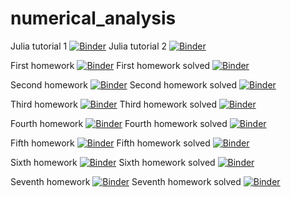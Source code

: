 # numerical_analysis

Julia tutorial 1 [![Binder](https://mybinder.org/badge_logo.svg)](https://mybinder.org/v2/gh/luissilvestre/numerical_analysis/HEAD?labpath=tutorial1.ipynb)
Julia tutorial 2 [![Binder](https://mybinder.org/badge_logo.svg)](https://mybinder.org/v2/gh/luissilvestre/numerical_analysis/HEAD?labpath=tutorial2.ipynb)

First homework [![Binder](https://mybinder.org/badge_logo.svg)](https://mybinder.org/v2/gh/luissilvestre/numerical_analysis/HEAD?labpath=hw1.ipynb)
First homework solved [![Binder](https://mybinder.org/badge_logo.svg)](https://mybinder.org/v2/gh/luissilvestre/numerical_analysis/HEAD?labpath=hw1_solved.ipynb)


Second homework [![Binder](https://mybinder.org/badge_logo.svg)](https://mybinder.org/v2/gh/luissilvestre/numerical_analysis/HEAD?labpath=hw2.ipynb)
Second homework solved [![Binder](https://mybinder.org/badge_logo.svg)](https://mybinder.org/v2/gh/luissilvestre/numerical_analysis/HEAD?labpath=hw2_solved.ipynb)

Third homework [![Binder](https://mybinder.org/badge_logo.svg)](https://mybinder.org/v2/gh/luissilvestre/numerical_analysis/HEAD?labpath=hw3.ipynb)
Third homework solved [![Binder](https://mybinder.org/badge_logo.svg)](https://mybinder.org/v2/gh/luissilvestre/numerical_analysis/HEAD?labpath=hw3_solved.ipynb)

Fourth homework [![Binder](https://mybinder.org/badge_logo.svg)](https://mybinder.org/v2/gh/luissilvestre/numerical_analysis/HEAD?labpath=hw4.ipynb)
Fourth homework solved [![Binder](https://mybinder.org/badge_logo.svg)](https://mybinder.org/v2/gh/luissilvestre/numerical_analysis/HEAD?labpath=hw4_solved.ipynb)

Fifth homework [![Binder](https://mybinder.org/badge_logo.svg)](https://mybinder.org/v2/gh/luissilvestre/numerical_analysis/HEAD?labpath=hw5.ipynb)
Fifth homework solved [![Binder](https://mybinder.org/badge_logo.svg)](https://mybinder.org/v2/gh/luissilvestre/numerical_analysis/HEAD?labpath=hw5_solved.ipynb)

Sixth homework [![Binder](https://mybinder.org/badge_logo.svg)](https://mybinder.org/v2/gh/luissilvestre/numerical_analysis/HEAD?labpath=hw6.ipynb)
Sixth homework solved [![Binder](https://mybinder.org/badge_logo.svg)](https://mybinder.org/v2/gh/luissilvestre/numerical_analysis/HEAD?labpath=hw6_solved.ipynb)

Seventh homework [![Binder](https://mybinder.org/badge_logo.svg)](https://mybinder.org/v2/gh/luissilvestre/numerical_analysis/HEAD?labpath=hw7.ipynb)
Seventh homework solved [![Binder](https://mybinder.org/badge_logo.svg)](https://mybinder.org/v2/gh/luissilvestre/numerical_analysis/HEAD?labpath=hw7_solved.ipynb)
